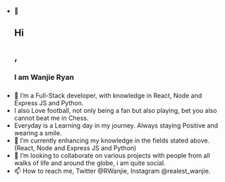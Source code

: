 - 👋 <h2>Hi<h2>, <h3>I am Wanjie Ryan <h3>
- 👀 I’m a Full-Stack developer, with knowledge in React, Node and Express JS and Python.
- I also Love football, not only being a fan but also playing, bet you also cannot beat me in Chess.
- Everyday is a Learning day in my journey. Always staying Positive and wearing a smile.
- 🌱 I’m currently enhancing my knowledge in the fields stated above.(React, Node and Express JS and Python)
- 💞️ I’m looking to collaborate on various projects with people from all walks of life and around the globe, i am quite social.
- 📫 How to reach me, Twitter @RWanjie, Instagram @realest_wanjie.

<!---
Wanjie-Ryan/Wanjie-Ryan is a ✨ special ✨ repository because its `README.md` (this file) appears on your GitHub profile.
You can click the Preview link to take a look at your changes.
--->


